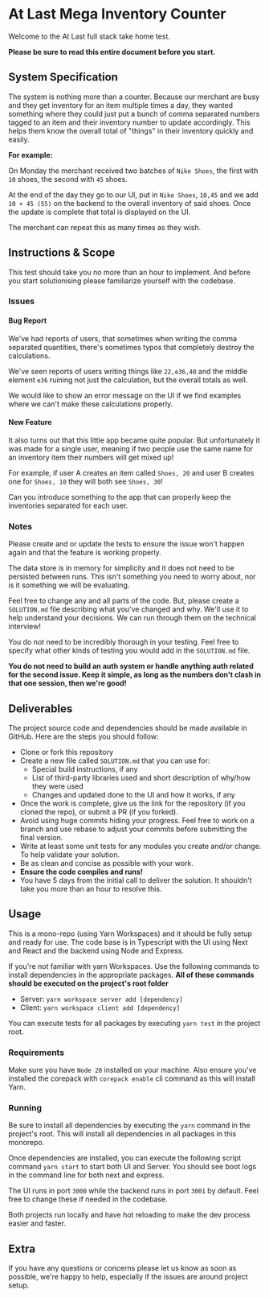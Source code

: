 # At Last Mega Inventory Counter

Welcome to the At Last full stack take home test.

**Please be sure to read this entire document before you start.**

## System Specification

The system is nothing more than a counter. Because our merchant are busy and they get inventory for an item multiple times a day, they wanted something where they could just put a bunch of comma separated numbers tagged to an item and their inventory number to update accordingly. This helps them know the overall total of "things" in their inventory quickly and easily.

**For example:**

On Monday the merchant received two batches of `Nike Shoes`, the first with `10` shoes, the second with `45` shoes.

At the end of the day they go to our UI, put in `Nike Shoes`, `10,45` and we add `10 + 45 (55)` on the backend to the overall inventory of said shoes. Once the update is complete that total is displayed on the UI.

The merchant can repeat this as many times as they wish.

## Instructions & Scope

This test should take you no more than an hour to implement. And before you start solutionising please familiarize yourself with the codebase.

### Issues

#### Bug Report

We've had reports of users, that sometimes when writing the comma separated quantities, there's sometimes typos that completely destroy the calculations.

We've seen reports of users writing things like `22,e36,40` and the middle element `e36` ruining not just the calculation, but the overall totals as well.

We would like to show an error message on the UI if we find examples where we can't make these calculations properly.

#### New Feature

It also turns out that this little app became quite popular. But unfortunately it was made for a single user, meaning if two people use the same name for an inventory item their numbers will get mixed up!

For example, if user A creates an item called `Shoes, 20` and user B creates one for `Shoes, 10` they will both see `Shoes, 30`! 

Can you introduce something to the app that can properly keep the inventories separated for each user.
  
### Notes

Please create and or update the tests to ensure the issue won't happen again and that the feature is working properly.

The data store is in memory for simplicity and it does not need to be persisted between runs. This isn't something you need to worry about, nor is it something we will be evaluating.

Feel free to change any and all parts of the code. But, please create a  `SOLUTION.md` file describing what you've changed and why. We'll use it to help understand your decisions. We can run through them on the technical interview!

You do not need to be incredibly thorough in your testing. Feel free to specify what other kinds of testing you would add in the `SOLUTION.md` file.

**You do not need to build an auth system or handle anything auth related for the second issue. Keep it simple, as long as the numbers don't clash in that one session, then we're good!**

## Deliverables

The project source code and dependencies should be made available in GitHub. Here are the steps you should follow:

- Clone or fork this repository
- Create a new file called `SOLUTION.md` that you can use for:
  - Special build instructions, if any
  - List of third-party libraries used and short description of why/how they were used
  - Changes and updated done to the UI and how it works, if any
- Once the work is complete, give us the link for the repository (if you cloned the repo), or submit a PR (if you forked).
- Avoid using huge commits hiding your progress. Feel free to work on a branch and use rebase to adjust your commits before submitting the final version.
- Write at least some unit tests for any modules you create and/or change. To help validate your solution.
- Be as clean and concise as possible with your work.
- **Ensure the code compiles and runs!**
- You have 5 days from the initial call to deliver the solution. It shouldn't take you more than an hour to resolve this.

## Usage

This is a mono-repo (using Yarn Workspaces) and it should be fully setup and ready for use. The code base is in Typescript with the UI using Next and React and the backend using Node and Express.

If you're not familiar with yarn Workspaces. Use the following commands to install dependencies in the appropriate packages. **All of these commands should be executed on the project's root folder**

- Server: `yarn workspace server add [dependency]`
- Client: `yarn workspace client add [dependency]`

You can execute tests for all packages by executing `yarn test` in the project root.

### Requirements

Make sure you have `Node 20` installed on your machine. Also ensure you've installed the corepack with `corepack enable` cli command as this will install Yarn.

### Running

Be sure to install all dependencies by executing the `yarn` command in the project's root. This will install all dependencies in all packages in this monorepo.

Once dependencies are installed, you can execute the following script command `yarn start` to start both UI and Server. You should see boot logs in the command line for both next and express.

The UI runs in port `3000` while the backend runs in port `3001` by default. Feel free to change these if needed in the codebase.

Both projects run locally and have hot reloading to make the dev process easier and faster.

## Extra

If you have any questions or concerns please let us know as soon as possible, we're happy to help, especially if the issues are around project setup.
